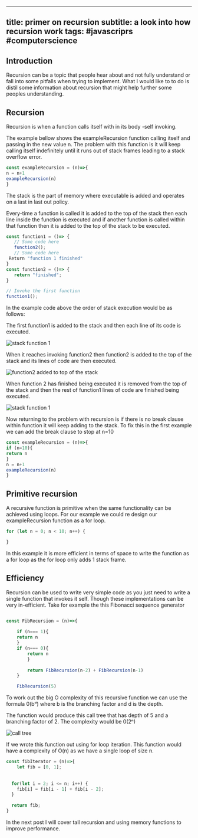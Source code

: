 
---
title: primer on recursion
subtitle: a look into how recursion work 
tags: #javascriprs #computerscience
---

## Introduction 
Recursion can be a topic that people hear about and not fully understand or fall into some pitfalls when trying to implement. What I would like to to do is distil some information about recursion that might help further some peoples understanding. 

## Recursion

Recursion is when a function calls itself with in its body -self invoking. 

The example bellow shows the exampleRecursion function calling itself and passing in the new value n. The problem with this function is it will keep calling itself indefinitely until it runs out of stack frames leading to a stack overflow error.



``` javascript 
const exampleRecursion = (n)=>{
n = n+1
exampleRecursion(n)
}

```

The stack is the part of memory where executable is added and operates on a last in last out policy. 

Every-time a function is called it is added to the top of the  stack then each line inside the function is executed and if another function is called within that function then it is added to the top of the stack to be executed. 

```javascript
const function1 = ()=> {
   // Some code here
   function2();
   // Some code here
 Return "function 1 finished"
}
const function2 = ()=> {
   return "finished";
}

// Invoke the first function
function1();

```
In the example code above the order of stack execution would be as follows:

The first function1 is added to the stack and then each line of its code is executed. 

![stack function 1](https://dev-to-uploads.s3.amazonaws.com/uploads/articles/9nbpukdyakisu0oyycen.png)

When it reaches invoking function2 then function2 is added to the top of the stack and its lines of code are then executed.

![function2 added to top of the stack](https://dev-to-uploads.s3.amazonaws.com/uploads/articles/r49mjny58vx1adw0nxe4.png)

When function 2 has finished being executed it is removed from the top of the stack and then the rest of function1 lines of code are finished being executed. 

![stack function 1](https://dev-to-uploads.s3.amazonaws.com/uploads/articles/9nbpukdyakisu0oyycen.png)

Now returning to the problem with recursion is if there is no break clause within function it will keep adding to the stack. To fix this in the first example we can add the break clause to stop at n=10 


 

``` javascript 
const exampleRecursion = (n)=>{
if (n=10){
return n
}
n = n+1
exampleRecursion(n)
}

```

## Primitive recursion

A recursive function is primitive when the same functionality can be achieved using loops. For our example we could re design our exampleRecursion function as a for loop. 

```Javascript
for (let n = 0; n < 10; n++) {

}
```

In this example it is more efficient in terms of space to write the function as a for loop as the for loop only adds 1 stack frame. 


## Efficiency

Recursion can be used to write very simple code as you just need to write a single function that invokes it self. Though these implementations can be very in-efficient. Take for example the this Fibonacci sequence generator

```Javascript 

const FibRecursion = (n)=>{
    
    if (n=== 1){
    return n
    }
    if (n=== 0){
        return n
        }
    
        return FibRecursion(n-2) + FibRecursion(n-1)
    }

    FibRecursion(5)


```
To work out the big O complexity of this recursive function we can use the formula 0(bᵈ) where b is the branching factor and d is the depth.

The function would produce this call tree that has depth of 5 and a branching factor of 2. The complexity would be 0(2ⁿ)


![call tree](https://dev-to-uploads.s3.amazonaws.com/uploads/articles/7kn77tu3196ctibl5axe.png)

If we wrote this function out using for loop iteration. This function would have a complexity of O(n) as we have a single loop of size n.

```Javascript
const fibIterator = (n)=>{
    let fib = [0, 1];
  
  
  for(let i = 2; i <= n; i++) {
    fib[i] = fib[i - 1] + fib[i - 2]; 
  }
  
  return fib;
}

```

In the next post I will cover tail recursion and using memory functions to improve performance. 





 

  

 







 


